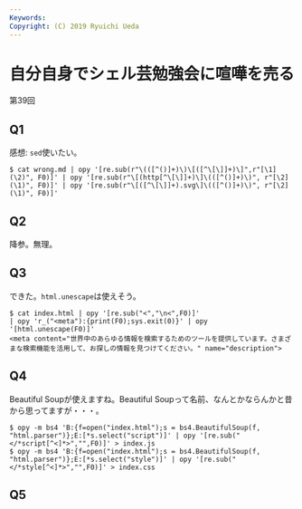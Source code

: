 ```yaml
---
Keywords: 
Copyright: (C) 2019 Ryuichi Ueda
---
```


# 自分自身でシェル芸勉強会に喧嘩を売る

第39回

## Q1

感想: `sed`使いたい。

```
$ cat wrong.md | opy '[re.sub(r"\(([^()]+)\)\[([^\[\]]+)\]",r"[\1](\2)", F0)]' | opy '[re.sub(r"\[(http[^\[\]]+)\]\(([^()]+)\)", r"[\2](\1)", F0)]' | opy '[re.sub(r"\[([^\[\]]+).svg\]\(([^()]+)\)", r"[\2](\1)", F0)]'
```


## Q2

降参。無理。

## Q3

できた。`html.unescape`は使えそう。

```
$ cat index.html | opy '[re.sub("<","\n<",F0)]' 
| opy 'r_("<meta"):{print(F0);sys.exit(0)}' | opy '[html.unescape(F0)]'
<meta content="世界中のあらゆる情報を検索するためのツールを提供しています。さまざまな検索機能を活用して、お探しの情報を見つけてください。" name="description">
```


## Q4

Beautiful Soupが使えますね。Beautiful Soupって名前、なんとかならんかと昔から思ってますが・・・。

```
$ opy -m bs4 'B:{f=open("index.html");s = bs4.BeautifulSoup(f, "html.parser")};E:[*s.select("script")]' | opy '[re.sub("</*script[^<]*>","",F0)]' > index.js
$ opy -m bs4 'B:{f=open("index.html");s = bs4.BeautifulSoup(f, "html.parser")};E:[*s.select("style")]' | opy '[re.sub("</*style[^<]*>","",F0)]' > index.css
```

## Q5



